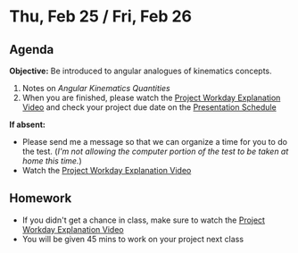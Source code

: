 Thu, Feb 25 / Fri, Feb 26
==================  
  
Agenda  
---------  
**Objective:** Be introduced to angular analogues of kinematics concepts.

1. Notes on *Angular Kinematics Quantities*
2. When you are finished, please watch the [Project Workday Explanation Video][vid] and check your project due date on the [Presentation Schedule][sched]

**If absent:** 
- Please send me a message so that we can organize a time for you to do the test.  (*I'm not allowing the computer portion of the test to be taken at home this time.*)
- Watch the [Project Workday Explanation Video][vid]


<!--
**If absent:** Please make an effort to log in to Zoom during class time  
> [Link](https://us02web.zoom.us/j/89652361206?pwd=L3ZYQzBGNitFK0J6K1M4Nk1iM1dYQT09)  
> Time: 8am Friday, 1:25pm Friday, 8am Monday
> Meeting ID: 896 5236 1206  
> Passcode: J5ePse    
-->

Homework   
-------------  
- If you didn't get a chance in class, make sure to watch the [Project Workday Explanation Video][vid]
- You will be given 45 mins to work on your project next class

[vid]: https://avon.schoology.com/course/2624603229/materials/gp/4709497437
[sched]: https://avoncsc-my.sharepoint.com/:x:/g/personal/zjrohrbach_avon-schools_org/EVMXHFfIjQJDml8sDSyMeYsBLcV4ZCg-pDrGaicpsu_iBQ?e=RfXTgy
[test]: https://avon.schoology.com/assignment/4672226595/

<!--stackedit_data:
eyJoaXN0b3J5IjpbLTEzMjg3NTY5NTUsMzU3MzE1NDY5LDE1Nj
gwNDYwODEsLTc1MTY0Nzc0OCwtMTg3NjQyMTc4OCwtMTgxMTU2
MTQxMCwtNzg2MjczMzY5LC0xOTc3NTg5MTE3LC0xMTY3NDAxOT
gxLDEzMDkxOTQwOCwxMjY0NzM3ODM3LC0xNTAzNTAzNTk1LDIw
MzQzMzk3MzMsLTY4NzI1NjAxNiw1MTEyMzg0MjEsLTE1MzA0Nz
gwMjEsMTgxNzg0NDAxNywtMTM1NzgwMzgxMiwxODQ3NDA0MzM3
LDM4MTIzODU0NF19
-->
